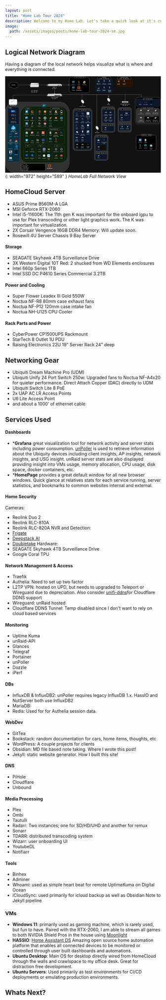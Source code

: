 ```yaml
---
layout: post
title: "Home Lab Tour 2024"
description: Welcome to my Home Lab. Let's take a quick look at it's current state in 2024 and what is up next!
image:
  path: /assets/images/posts/home-lab-tour-2024-sm.jpg
---
```

## Logical Network Diagram
Having a diagram of the local network helps visualize what is where and everything is connected.

![Desktop View](/assets/images/posts/home-network.jpg){: width="972" height="589" }
_HomeLab Full Network View_

## HomeCloud Server
* ASUS Prime B560M-A LGA 
* MSI Geforce RTX-2060
* Intel i5-11600K: The 11th gen K was important for the onboard igpu to use for Plex transcoding or other light graphics work. The K was important for virtualization.
* 2X Corsair Vengence 16GB DDR4 Memory: Will update soon.
* Rosewill 4U Server Chassis 9 Bay Server

#### Storage
* SEAGATE Skyhawk 4TB Surveillance Drive
* 3X Western Digital 10T Red: 2 shucked from WD Elements enclosures
* Intel 660p Series 1TB
* Intel SSD DC P4610 Series Commercial 3.2TB

#### Power and Cooling
* Super Flower Leadex III Gold 550W
* Noctua NF-R8 80mm case exhaust fans
* Noctua NF-P12 120mm case intake fan
* Noctua NH-U125 CPU Cooler

#### Rack Parts and Power
* CyberPower CP1500UPS Rackmount
* StarTech 8 Outlet 1U PDU
* Raising Electronics 22U  19" Server Rack 24" deep 

## Networking Gear
* Ubiquiti Dream Machine Pro (UDM)
* Ubiquiti Unify 24 Port Switch 250w: Upgraded fans to Noctua NF-A4x20 for quieter performance. Direct Attach Copper (DAC) directly to UDM
* Ubiquiti Switch Lite 8 PoE
* 2x UAP AC LR Access Points
* U6 Lite Access Point 
* and about a 1000' of ethernet cable

## Services Used

#### Dashboards
* ***Grafana** great visualization tool for network activity and server stats including power consumption. [unPoller](https://unpoller.com/) is used to retrieve information about the Ubiquity devices including client insights, AP insights, network insights, and USG insight. unRaid server stats are also displayed providing insight into VMs usage, memory allocation, CPU usage, disk space, docker containers, etc.
* ***HomePage** provides a great default window for all new browser windows. Quick glance at relatives stats for each service running, server statistics, and bookmarks to common websites internal and external.

#### Home Security
Cameras:
* Reolink Duo 2
* Reolink RLC-810A
* Reolink RLC-820A
NVR and Detection:
* [Frigate](https://frigate.video/)
* [Deepstack AI](https://www.deepstack.ai/)
* [Doubletake](https://github.com/jakowenko/double-take)
Hardware:
* SEAGATE Skyhawk 4TB Surveillance Drive
* Google Coral TPU

#### Network Management & Access
* Traefik
* Authelia: Need to set up two factor
* L2TP VPN: hosted on UPD, but needs to upgraded to Teleport or Wireguard due to depreciation. Also consider [unifi-ddns](https://github.com/willswire/unifi-ddns)for Cloudflare DDNS support
* Wireguard: unRaid hosted
* Cloudflare DDNS Tunnel: Temp disabled since I don't want to rely on cloud based services

#### Monitoring
* Uptime Kuma
* unRaid-API
* Glances
* Telegraf
* Portainer
* unPoller
* Dozzle
* iPerf

#### DBs
* InfluxDB & InfluxDB2: unPoller requires legacy InfluxDB 1.x. HassIO and NutServer both use InfluxDB2
* MariaDB: 
* Redis: Used for for Authelia session data.

#### WebDev
* GitTea
* Bookstack: random documentation for cars, home items, thoughts, etc
* WordPress: A couple projects for clients
* Obsidian: MD file based note taking. Where I wrote this post!
* Jekyll: static website generator. How I built this site!

#### DNS
* PiHole
* Cloudflare
* Unbound

#### Media Processing
* Plex
* Ombi
* Tautulli 
* Radarr: Two instances; one for SD/HD/UHD and another for remux
* Sonarr
* TDARR: distributed transcoding system
* Wizarr: user onboarding UI
* YoutubeDL
* Notifiarr

#### Tools
* Binhex
* Adminer
* Whoami: used as simple heart beat for remote UptimeKuma on Digital Ocean
* iCloudSync: used primarily for icloud backup as well as Obsidian Note to Jekyll pipeline

### VMs
* **Windows 11**: primarily used as gaming machine, which is rarely used, but fun to have. Paired with the RTX-2060, I am able to stream all games to both NVIDIA Shield Pros in the house using [Moonlight](https://moonlight-stream.org/)
* **HASSIO**: [Home Assistant OS](https://www.home-assistant.io/)  Amazing open source home automation platform that enables all connected devices to be monitored or controlled through user built dashboards and automations.
* **Ubuntu Desktop**: Main OS for desktop directly wired from HomeCloud through the walls and crawlspace to my office desk. Great for distraction free development.
* **Ubuntu Servers**: Used primarily as test environments for CI/CD deployments or emulating production environments.

## Whats Next?
